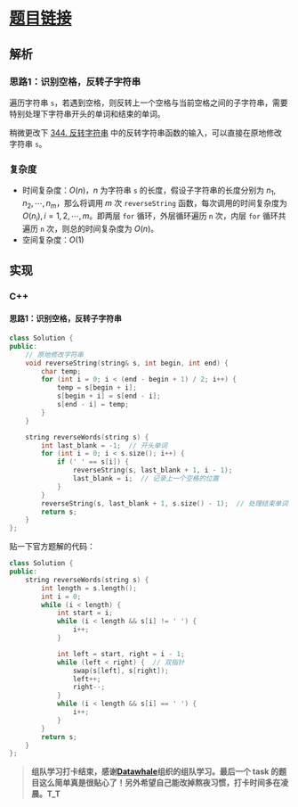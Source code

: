 # [题目链接](https://leetcode-cn.com/problems/reverse-words-in-a-string-iii/)

## 解析

### 思路1：识别空格，反转子字符串

遍历字符串 `s`，若遇到空格，则反转上一个空格与当前空格之间的子字符串，需要特别处理下字符串开头的单词和结束的单词。

稍微更改下 [344. 反转字符串]() 中的反转字符串函数的输入，可以直接在原地修改字符串 `s`。

### 复杂度

* 时间复杂度：$O(n)$，$n$ 为字符串 `s` 的长度，假设子字符串的长度分别为 $n_1, n_2, \cdots, n_m$，那么将调用 $m$ 次 `reverseString` 函数，每次调用的时间复杂度为 $O(n_i), i=1,2,\cdots, m$。即两层 `for` 循环，外层循环遍历 `n` 次，内层 `for` 循环共遍历 `n` 次，则总的时间复杂度为 $O(n)$。
* 空间复杂度：$O(1)$

## 实现

### C++

#### 思路1：识别空格，反转子字符串

```C++
class Solution {
public:
	// 原地修改字符串
	void reverseString(string& s, int begin, int end) {
		char temp;
		for (int i = 0; i < (end - begin + 1) / 2; i++) {
			temp = s[begin + i];
			s[begin + i] = s[end - i];
			s[end - i] = temp;
		}
	}

	string reverseWords(string s) {
		int last_blank = -1;  // 开头单词
		for (int i = 0; i < s.size(); i++) {
			if (' ' == s[i]) {
				reverseString(s, last_blank + 1, i - 1);
				last_blank = i;  // 记录上一个空格的位置
			}
		}
		reverseString(s, last_blank + 1, s.size() - 1);  // 处理结束单词
		return s;
	}
};
```

贴一下官方题解的代码：
```C++
class Solution {
public: 
    string reverseWords(string s) {
        int length = s.length();
        int i = 0;
        while (i < length) {
            int start = i;
            while (i < length && s[i] != ' ') {
                i++;
            }

            int left = start, right = i - 1;
            while (left < right) {  // 双指针
                swap(s[left], s[right]);
                left++;
                right--;
            }
            while (i < length && s[i] == ' ') {
                i++;
            }
        }
        return s;
    }
};
```

> **组队学习打卡结束，感谢[Datawhale](http://datawhale.club/)组织的组队学习。最后一个 task 的题目这么简单真是很贴心了！另外希望自己能改掉熬夜习惯，打卡时间多在凌晨。T_T**
